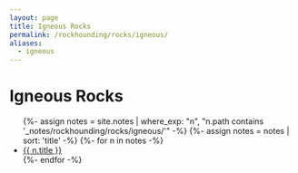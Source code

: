 ```yaml
---
layout: page
title: Igneous Rocks
permalink: /rockhounding/rocks/igneous/
aliases:
  - igneous
---
```


<h1>Igneous Rocks</h1>

<ul>
  {%- assign notes = site.notes | where_exp: "n", "n.path contains '_notes/rockhounding/rocks/igneous/'" -%}
  {%- assign notes = notes | sort: 'title' -%}
  {%- for n in notes -%}
    <li><a class="internal-link" href="{{ n.url | relative_url | uri_escape }}">{{ n.title }}</a></li>
  {%- endfor -%}
</ul>
